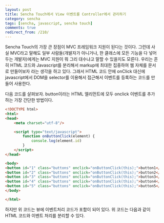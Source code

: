 ```yaml
---
layout: post
title: Sencha Touch에서 View 이벤트를 Controller에서 관리하기
category: sencha
tags: [sencha, javascript, sencha touch]
comments: true
redirect_from: /210/
---
```


Sencha Touch의 가장 큰 장점이 MVC 프레임워크 지원이 된다는 것이다. 그런데 사실 MVC라고 말해도 일부 사람들(개발자가 아니거나, 한 클래스에 모든 기능을 다 넣어두는 개발자)에게는 MVC 지원이 뭐 그리 대수냐고 말할 수 있을지도 모른다. 우리는 흔히 HTML 코드와 Javascript를 분리해서 markup에 최대한 집중하여 웹 자체를 문서로 만들어보자 라는 생각을 하고 있다. 그래서 HTML 코드 안에 onClick 대신에 javascript에서 DOM을 selector를 이용해서 접근해서 이벤트를 등록하는 코드를 만들어 사용한다.

<!--more-->

다음 코드를 살펴보자. button이라는 HTML 엘리먼트에 모두 onclick 이벤트를 추가하는 가장 간단한 방법이다.

```html
<!DOCTYPE html>
<html>
<head>
    <meta charset="utf-8"/>

    <script type="text/javascript">
        function onButtonClick(element) {
            console.log(element.id)
        }
    </script>
</head>

<body>
<button id="1" class="buttons" onclick="onButtonClick(this);">button1</button>
<button id="2" class="buttons" onclick="onButtonClick(this);">button2</button>
<button id="3" class="buttons" onclick="onButtonClick(this);">button3</button>
<button id="4" class="buttons" onclick="onButtonClick(this);">button4</button>
<button id="5" class="buttons" onclick="onButtonClick(this);">button5</button>
</body>

</html>
```

하지만 위 코드는 뷰에 이벤트처리 코드가 포함이 되어 있다. 위 코드는 다음과 같이 HTML 코드와 이벤트 처리를 분리할 수 있다. <script>안에 코드는 script src로 외부 파일로 분리할 수 있으니 결국 이 HTML 문서에서는 이벤트에 관련된 코드를 분리해서 관리할 수 있게 된다.

```html
<!DOCTYPE html>
<html>
<head>
    <meta charset="utf-8"/>

    <script type="text/javascript">
        function onButtonClick(element) {
            console.log(element.id)
        }


        window.addEventListener("load", function () {
            var buttons = document.getElementsByClassName("buttons");

            for (var i = 0; i < buttons.length - 1; i++) {
                buttons[i].addEventListener("click", function () {
                    console.log(this.id)
                });

            }

        }, false);
    </script>
</head>

<body>
<button id="1" class="buttons">button1</button>
<button id="2" class="buttons">button2</button>
<button id="3" class="buttons">button3</button>
<button id="4" class="buttons">button4</button>
<button id="5" class="buttons">button5</button>
</body>

</html>
```

위 문서에서 이벤트 처리 코드만 파일로 분리했을 경우 남게되는 코드는 다음과 같다.

```html
<!DOCTYPE html>
<html>
<head>
    <meta charset="utf-8"/>
    <script src="buttons_handler.js"></script>
</head>

<body>
<button id="1" class="buttons">button1</button>
<button id="2" class="buttons">button2</button>
<button id="3" class="buttons">button3</button>
<button id="4" class="buttons">button4</button>
<button id="5" class="buttons">button5</button>
</body>

</html>
```

이렇게 문서와 이벤트 처리 코드가 분리되면 문서와 이벤트의 결합도가 낮아지게 된다. 이와 마찬가지로 Sencha Touch에서도 View에 이벤트를 처리하는 코드를 Controller에서 처리할 수 있게 분리한다면 View를 관리하는 파일에서 이벤트 처리를 모두 분리할 수 있다. 이것이 MVC에서 Controller의 event firewire 기능이다. Sencha Touch에서는 Ext에서 특정 참조에 대해서 이벤트를 등록할 수 있게 되어 있다. [Sencha Touch 2 (센차터치)를 이용한 웹앱 개발 - 9. 컨트롤러(Controller)](http://blog.saltfactory.net/154) 글을 참조하기 바란다.


### Controller에서 Panel 이벤트 처리

그럼 Sencha Touch에서 Panel에 관련된 이벤트를 간단하게 Controller에서 처리하는 방법을 살펴보자. Ext의 container에 관련된 객체들은 모두 listeners를 이용해서 이벤트를 처리를 listeners에 등록할 수 있다. 다음 코드는 Panel이 만들어질 때 발생하는 이벤트를 listeners에 등록해서 처리하는 것을 확인할 수 있다.

```javascript
/**
 * filename : MainPanel.js
 */

Ext.define('Saltfactory.view.MainPanel', {
    extend: 'Ext.Panel',
    id: 'MainPanel',
    alias: 'widget.MainPanel',
    xtype: 'mainpanel',
    config:{
        html:'Main Panel',
        listeners:{
            activate:function(){
                console.log('onActivate');
            },
            show:function(){
                console.log('onShow');
            },
            painted:function(){
                console.log('onPainted');
            }
        }
    },

    initialize: function () {
        this.callParent(arguments);
    }

});
```

위와 같이 listeners에 이벤트를 등록하면 다음과 같이 console에 로그가 남는 것을 확인할 수 있다.

![](http://cfile7.uf.tistory.com/image/11664D3A50E3AA7F2567B1)

이젠 View에서 처리하는 이벤트를 Controller에서 처리하도록 해보자. 먼저 activate를 controller 에 등록하는 경우이다. MainPanelController를 파일을 만들고 app.js에 다음과 같이 controller와 view 파일을 등록한다.

```javascript
/**
 * filename:app.js
 */
Ext.application({
    name: 'Saltfactory',

    appFolder : 'js/test/app',
    views: ['MainPanel'],
    controllers: ['MainPanelController'],
    launch: function() {

        var mainView = {xtype:'mainpanel'};

        Ext.Viewport.add(mainView);


    }
});
```

그리고 view 파일인 MainPanel.js 에서 listeners를 모두 주석처리를 한다.

```javascript
/**
 * filename : MainPanel.js
 */

Ext.define('Saltfactory.view.MainPanel', {
    extend: 'Ext.Panel',
    id: 'MainPanel',
    alias: 'widget.MainPanel',
    xtype: 'mainpanel',
    config:{
        html:'Main Panel'
//        listeners:{
//            activate:function(){
//                console.log('onActivate');
//            },
//            show:function(){
//                console.log('onShow');
//            },
//            painted:function(){
//                console.log('onPainted');
//            }
//        }
    },

    initialize: function () {
        this.callParent(arguments);
    }

});
```

마지막으로 Controller에서 뷰 객체를 refs에 등록하고 해당하는 refs에 등록된 객체에 control을 정의한다. View의 listeners 에 등록된 activate가 controller에 activate로 정의하고 해당하는 함수의 이름을 지정하면 refs에 등록된 객체에 이벤트 처리 핸들러가 바인딩되게 된다.

```javascript
/**
 * filename : MainPanelController.js
 */

Ext.define('Saltfactory.controller.MainPanelController', {
    extend:'Ext.app.Controller',
    alias:'MainPanelController',
    config:{
        refs:{
            mainPanel:'mainpanel'
        },
        control:{
            mainPanel:{
                activate:'onActivate'
            }
        }

    },

    onActivate:function(){
        console.log('onActivate');
    },


    init:function () {
        console.log('init MainPanelContorller');
    },

    launch:function () {

    }

});
```

웹 앱을 다시 리로드 시켜보자. View에서 listeners에 등록해서 사용할 때는 view에 있는 handler 함수가 동작했지만 controller에 추가한 handler가 동작하고 있는 것을 확인할 수 있다.

![](http://cfile1.uf.tistory.com/image/0324E53D50E3AD1822F407)

이렇게 View의 event를 Controller로 분리함으로 View에는 실제 display시키는 것에만 집주할 수 있게 되고 Controller에서 이벤트와 데이터를 처리해서 View 코드의 의존성은 낮출수 있게 된다.

## 참고

1. http://docs.sencha.com/touch/2-0/#!/api/Ext.app.Controller
2. http://miamicoder.com/2012/how-to-create-a-sencha-touch-2-app-part-1/

## 연구원 소개

* 작성자 : [송성광](http://about.me/saltfactory) 개발 연구원
* 블로그 : http://blog.saltfactory.net
* 이메일 : [saltfactory@gmail.com](mailto:saltfactory@gmail.com)
* 트위터 : [@saltfactory](https://twitter.com/saltfactory)
* 페이스북 : https://facebook.com/salthub
* 연구소 : [하이브레인넷](http://www.hibrain.net) 부설연구소
* 연구실 : [창원대학교 데이터베이스 연구실](http://dblab.changwon.ac.kr)
